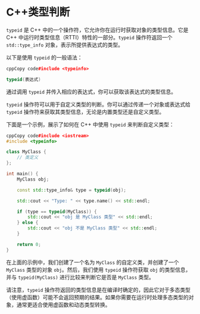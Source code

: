 # C++类型判断

`typeid` 是 C++ 中的一个操作符，它允许你在运行时获取对象的类型信息。它是 C++ 中运行时类型信息（RTTI）特性的一部分。`typeid` 操作符返回一个 `std::type_info` 对象，表示所提供表达式的类型。

以下是使用 `typeid` 的一般语法：

```cpp
cppCopy code#include <typeinfo>

typeid(表达式)
```

通过调用 `typeid` 并传入相应的表达式，你可以获取该表达式的类型信息。

`typeid` 操作符可以用于自定义类型的判断。你可以通过传递一个对象或表达式给 `typeid` 操作符来获取其类型信息，无论是内置类型还是自定义类型。

下面是一个示例，展示了如何在 C++ 中使用 `typeid` 来判断自定义类型：

```cpp
cppCopy code#include <iostream>
#include <typeinfo>

class MyClass {
    // 类定义
};

int main() {
    MyClass obj;

    const std::type_info& type = typeid(obj);

    std::cout << "Type: " << type.name() << std::endl;

    if (type == typeid(MyClass)) {
        std::cout << "obj 是 MyClass 类型" << std::endl;
    } else {
        std::cout << "obj 不是 MyClass 类型" << std::endl;
    }

    return 0;
}
```

在上面的示例中，我们创建了一个名为 `MyClass` 的自定义类，并创建了一个 `MyClass` 类型的对象 `obj`。然后，我们使用 `typeid` 操作符获取 `obj` 的类型信息，并与 `typeid(MyClass)` 进行比较来判断它是否是 `MyClass` 类型。

请注意，`typeid` 操作符返回的类型信息是在编译时确定的，因此它对于多态类型（使用虚函数）可能不会返回预期的结果。如果你需要在运行时处理多态类型的对象，通常更适合使用虚函数和动态类型转换。